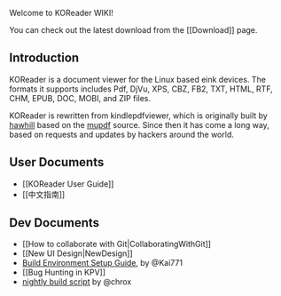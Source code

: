 Welcome to KOReader WIKI!

You can check out the latest download from the [[Download]] page.

## Introduction

KOReader is a document viewer for the Linux based eink devices. The formats it supports includes Pdf, DjVu, XPS, CBZ, FB2, TXT, HTML, RTF, CHM, EPUB, DOC, MOBI, and ZIP files.

KOReader is rewritten from kindlepdfviewer, which is originally built by [hawhill](http://www.mobileread.com/forums/member.php?u=86292) based on the [mupdf](http://www.mupdf.com/) source. Since then it has come a long way, based on requests and updates by hackers around the world.


## User Documents
* [[KOReader User Guide]]
* [[中文指南]]


## Dev Documents
* [[How to collaborate with Git|CollaboratingWithGit]]
* [[New UI Design|NewDesign]]
* [Build Environment Setup Guide][build_env], by @Kai771
* [[Bug Hunting in KPV]]
* [nightly build script] by @chrox

[build_env]:http://www.mobileread.com/forums/showpost.php?p=2227307&postcount=658
[nightly build script]:https://gist.github.com/4002028
